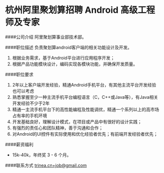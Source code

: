 杭州阿里聚划算招聘 Android 高级工程师及专家
==========

####公司介绍
阿里聚划算事业部技术部。  

####职位描述
负责聚划算android客户端的相关功能设计及开发。 
1. 根据业务需求，基于Android平台进行应用程序开发； 
2. 根据产品功能模块设计，编码实现各模块功能，并确保开发质量。

####职位要求 
1. 2年以上客户端开发经验，精通Android手机平台，有其他主流平台开发经验也可以考虑 
2. 熟悉掌握至少一种主流手机平台编程语言（C，C++或Java等），有Java相关开发经验不少于2年 
3. 精通一主流手机平台下的高性能编程及性能调优，精通一个系列以上的高市场占有率的手机环境 
4. 开发基础良好，理解设计模式，在项目或产品中有很好的设计实践； 
5. 有强烈的责任心和团队精神，善于沟通和合作； 
6. 对Android的UI控件有实际使用和优化经验者优先；有前端开发经验者优先；

####薪资福利
- 15k-40k，年终奖 3 - 6 个月。 

####联系方式
[trinea.cn+job@gmail.com](mailto:trinea.cn+job@gmail.com)   
